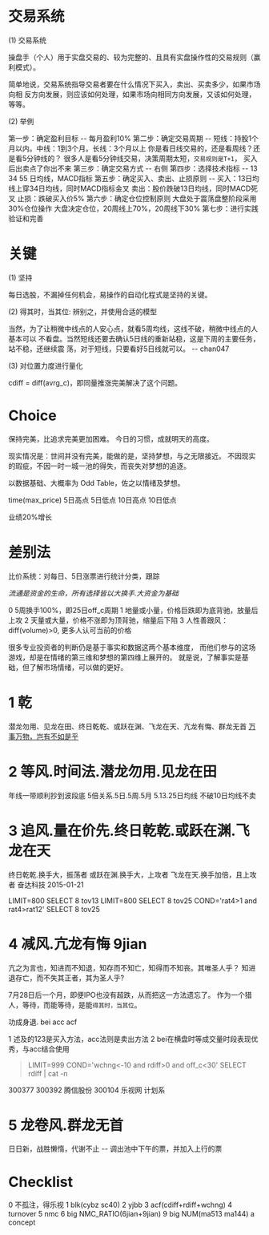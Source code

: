 # 交易系统

  (1) 交易系统

  操盘手（个人）用于实盘交易的、较为完整的、且具有实盘操作性的交易规则（赢利模式）。 

  简单地说，交易系统指导交易者要在什么情况下买入，卖出、买卖多少，如果市场向相
  反方向发展，则应该如何处理，如果市场向相同方向发展，又该如何处理，等等。

  (2) 举例

  第一步：确定盈利目标 -- 每月盈利10%
  第二步：确定交易周期 -- 短线：持股1个月以内。中线：1到3个月。长线：3个月以上
                          你是看日线交易的，还是看周线？还是看5分钟线的？
                          很多人是看5分钟线交易，决策周期太短，`交易规则是T+1`，
                          买入后出卖点了你出不来
  第三步：确定交易方式 -- 右侧
  第四步：选择技术指标 -- 13 34 55 日均线，MACD指标
  第五步：确定买入、卖出、止损原则 --
                          买入：13日均线上穿34日均线，同时MACD指标金叉
                          卖出：股价跌破13日均线，同时MACD死叉
                          止损：跌破买入价5%
  第六步：确定仓位控制原则
                          大盘处于震荡盘整阶段采用30%仓位操作
                          大盘决定仓位，20周线上70%，20周线下30%
  第七步：进行实践验证和完善

# 关键

  (1) 坚持

  每日选股，不漏掉任何机会，易操作的自动化程式是坚持的关键。

  (2) 得其时，当其位: 辨别之，并使用合适的模型

  当然，为了让稍微中线点的人安心点，就看5周均线，这线不破，稍微中线点的人基本可以
  不看盘。当然短线还要去确认5日线的重新站稳，这是下周的主要任务，站不稳，还继续震
  荡，对于短线，只要看好5日线就可以。 -- chan047

  (3) 对位置力度进行量化

  cdiff = diff(avrg_c)，即同量推涨完美解决了这个问题。

# Choice

  保持完美，比追求完美更加困难。
  今日的习惯，成就明天的高度。

  现实情况是：世间并没有完美，能做的是，坚持梦想，与之无限接近。
  不因现实的瑕疵，不因一时一城一池的得失，而丧失对梦想的追逐。

  以数据基础、大概率为 Odd Table，佐之以情绪及梦想。

  time(max_price)
  5日高点
  5日低点
  10日高点
  10日低点

  业绩20%增长

# 差别法

  比价系统：对每日、5日涨票进行统计分类，跟踪

  *流通是资金的生命，所有选择皆以大换手.大资金为基础*

  0 5周换手100%，即25日off_c周期
  1 地量或小量，价格巨跌即为底背驰，放量后上攻
  2 天量或大量，价格不涨即为顶背驰，缩量后下陷
  3 人性善跟风：diff(volume)>0, 更多人认可当前的价格

  很多专业投资者的判断仍是基于事实和数据这两个基本维度，
  而他们参与的这场游戏，却是在情绪的第三维和梦想的第四维上展开的。
  就是说，了解事实是基础，但了解市场情绪，可以做的更好。

# 1 乾

  潜龙勿用、见龙在田、终日乾乾、或跃在渊、飞龙在天、亢龙有悔、群龙无首 
  [万事万物，岂有不如是乎](http://blog.sina.com.cn/s/blog_4174cd1101012v4u.html)

# 2 等风.时间法.潜龙勿用.见龙在田

  年线一带顺利抄到波段底
  5倍关系.5日.5周.5月
  5.13.25日均线
  不破10日均线不卖

# 3 追风.量在价先.终日乾乾.或跃在渊.飞龙在天

  终日乾乾.换手大，振荡者
  或跃在渊.换手大，上攻者
  飞龙在天.换手加倍，且上攻者 奋达科技 2015-01-21

  LIMIT=800 SELECT 8 tov13
  LIMIT=800 SELECT 8 tov25
  COND='rat4>1 and rat4>rat12' SELECT 8 tov25

# 4 减风.亢龙有悔 9jian

  亢之为言也，知进而不知退，知存而不知亡，知得而不知丧。其唯圣人乎？
  知进退存亡，而不失其正者，其为圣人乎?

  7月28日后一个月，即便IPO也没有超跌，从而把这一方法遗忘了。
  作为一个猎人，等待，而能等待，是能`得其时，当其位`。

  功成身退. bei acc acf

  1 述及的123是买入方法，acc法则是卖出方法
  2 bei在横盘时等成交量时段表现优秀，与acc结合使用

  > LIMIT=999 COND='wchng<-10 and rdiff>0 and off_c<30' SELECT rdiff | cat -n

  300377
  300392 腾信股份
  300104 乐视网   计划系

# 5 龙卷风.群龙无首

  日日新，战胜懒惰，代谢不止 -- 调出池中下午的票，并加入上行的票

# Checklist

  0 不孤注，得乐视
  1 blk(cybz sc40)
  2 yjbb
  3 acf(cdiff+rdiff+wchng)
  4 turnover
  5 nmc
  6 big NMC_RATIO(6jian+9jian)
  9 big NUM(ma513 ma144)
  a concept
